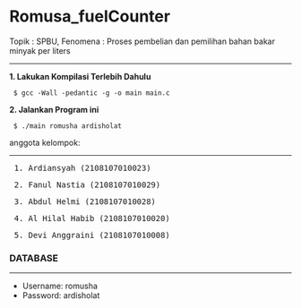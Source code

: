 # Romusa_fuelCounter
Topik : SPBU, Fenomena : Proses pembelian dan pemilihan bahan bakar minyak per liters
<hr>
<b>1. Lakukan Kompilasi Terlebih Dahulu </b> 
<pre><code> $ gcc -Wall -pedantic -g -o main main.c </code></pre>
<b>2. Jalankan Program ini </b>
<pre><code> $ ./main romusha ardisholat</code></pre

# anggota kelompok:
<hr> 
    <pre> 1. Ardiansyah (2108107010023)</pre>
    <pre> 2. Fanul Nastia (2108107010029)</pre>
    <pre> 3. Abdul Helmi (2108107010028)</pre>
    <pre> 4. Al Hilal Habib (2108107010020)</pre>
    <pre> 5. Devi Anggraini (2108107010008)</pre>


### DATABASE
<hr>
<ul>
  <li>Username: romusha </li>
  <li>Password: ardisholat </li>
 </ul>
